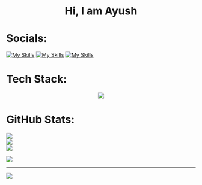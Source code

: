 <h1 align="center"> Hi, I am Ayush </h1>


# Socials:
<a href="https://www.linkedin.com/in/ayush-h-mishra/">[![My Skills](https://skillicons.dev/icons?i=linkedin)](https://skillicons.dev)</a>
<a href="https://twitter.com/AyushHrishikesh">[![My Skills](https://skillicons.dev/icons?i=twitter)](https://skillicons.dev)</a>
<a href="https://www.instagram.com/h_ayushm/">[![My Skills](https://skillicons.dev/icons?i=instagram)](https://skillicons.dev)</a>

#  Tech Stack:
<p align="center">
  <a href="https://skillicons.dev">
    <img src="https://skillicons.dev/icons?i=java,py,js,html,css,nodejs,express,react,tailwind,figma,tensorflow,pytorch" />
  </a>
</p>

#  GitHub Stats:
![](https://github-readme-stats.vercel.app/api?username=Ayush-hm&theme=midnight-purple&hide_border=true&include_all_commits=false&count_private=false)<br/>
![](https://github-readme-streak-stats.herokuapp.com/?user=Ayush-hm&theme=midnight-purple&hide_border=true)<br/>
![](https://github-readme-stats.vercel.app/api/top-langs/?username=Ayush-hm&theme=midnight-purple&hide_border=true&include_all_commits=false&count_private=false&layout=compact)

![](https://quotes-github-readme.vercel.app/api?type=horizontal&theme=radical)

---
[![](https://visitcount.itsvg.in/api?id=Ayush-hm&icon=0&color=0)](https://visitcount.itsvg.in)
